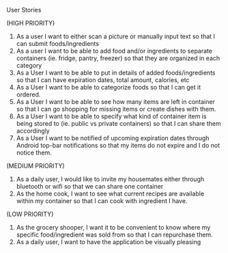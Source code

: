 User Stories

(HIGH PRIORITY)

1. As a user 
   I want to either scan a picture or manually input text
   so that I can submit foods/ingredients 
2. As a user 
   I want to be able to add food and/or ingredients to separate containers (ie. fridge, pantry, freezer)
   so that they are organized in each category
3. As a User
   I want to be able to put in details of added foods/ingredients 
   so that I can have expiration dates, total amount, calories, etc
3. As a User 
   I want to be able to categorize foods
   so that I can get it ordered.
4. As a User 
   I want to be able to see how many items are left in container
   so that I can go shopping for missing items or create dishes with them.
5. As a User 
   I want to be able to specify what kind of container item is being stored to (ie. public vs private containers)
   so that I can share them accordingly
6. As a User 
   I want to be notified of upcoming expiration dates through Android top-bar notifications
   so that my items do not expire and I do not notice them.

(MEDIUM PRIORITY)
1. As a daily user, 
   I would like to invite my housemates either through bluetooth or wifi
   so that we can share one container 
2. As the home cook, 
   I want to see what current recipes are available within my container
   so that I can cook with ingredient I have.

(LOW PRIORITY)
1. As the grocery shooper, 
   I want it to be convenient to know where my specific food/ingredient was sold from
   so that I can repurchase them.
2. As a daily user, 
   I want to have the application be visually pleasing

